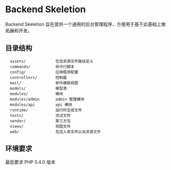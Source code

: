 Backend Skeletion
=================

Backend Skeletion 旨在提供一个通用的后台管理程序，方便用于基于此基础上做拓展和开发。

目录结构
-------------------
      assets/             包含资源文件路径定义
      commands/           命令行脚本
      config/             应用程序配置
      controllers/        控制器
      mail/               邮件模板视图
      models/             模型类
      modules/            模块
      modules/admin       admin 管理模块
      modules/api         api 模块
      runtime/            运行时生成文件
      tests/              测试文件
      vendor/             第三方包
      views/              视图文件
      web/                包含入库文件以及资源文件

环境要求
------------

最低要求 PHP 5.4.0 版本